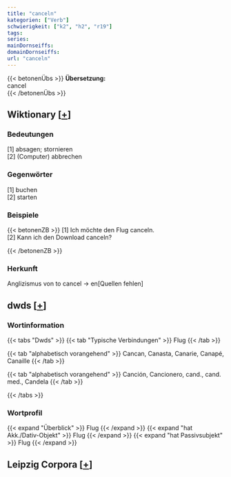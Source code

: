 ```yaml
---
title: "canceln"
kategorien: ["Verb"]
schwierigkeit: ["k2", "h2", "r19"]
tags:
series:
mainDornseiffs:
domainDornseiffs:
url: "canceln"
---
```


{{< betonenÜbs >}}
**Übersetzung:**  
cancel  
{{< /betonenÜbs >}}

## Wiktionary [[+](https://de.wiktionary.org/wiki/canceln)]

### Bedeutungen
[1] absagen; stornieren  
[2] (Computer) abbrechen  

### Gegenwörter
[1] buchen  
[2] starten  

### Beispiele
{{< betonenZB >}}
[1] Ich möchte den Flug canceln.  
[2] Kann ich den Download canceln?  

{{< /betonenZB >}}
### Herkunft
Anglizismus von to cancel → en[Quellen fehlen]  



## dwds [[+](https://www.dwds.de/wb/canceln)]

### Wortinformation
{{< tabs "Dwds" >}}
{{< tab "Typische Verbindungen" >}}
Flug
{{< /tab >}}

{{< tab "alphabetisch vorangehend" >}}
Cancan, Canasta, Canarie, Canapé, Canaille
{{< /tab >}}

{{< tab "alphabetisch vorangehend" >}}
Canción, Cancionero, cand., cand. med., Candela
{{< /tab >}}

{{< /tabs >}}

### Wortprofil
{{< expand "Überblick" >}} Flug {{< /expand >}}
{{< expand "hat Akk./Dativ-Objekt" >}} Flug {{< /expand >}}
{{< expand "hat Passivsubjekt" >}} Flug {{< /expand >}}

## Leipzig Corpora [[+](https://corpora.uni-leipzig.de/en/res?word=canceln&corpusId=deu_newscrawl-public_2018)]

